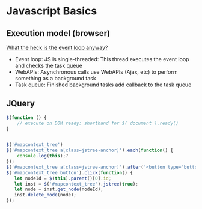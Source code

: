 # Javascript Basics

## Execution model (browser)

[What the heck is the event loop anyway?](https://www.youtube.com/watch?v=8aGhZQkoFbQ&t=710s)

* Event loop: JS is single-threaded: This thread executes the event loop and checks the task queue
* WebAPIs: Asynchronous calls use WebAPIs (Ajax, etc) to perform something as a background task
* Task queue: Finished background tasks add callback to the task queue

## JQuery

```js
$(function () {
    // execute on DOM ready: shorthand for $( document ).ready()
}


$('#mapcontext_tree')
$('#mapcontext_tree a[class=jstree-anchor]').each(function() {
    console.log(this);?
});
$('#mapcontext_tree a[class=jstree-anchor]').after('<button type="button" class="button btn-primary btn-sm">X</button>');
$('#mapcontext_tree button').click(function() {
   let nodeId = $(this).parent()[0].id;
   let inst = $('#mapcontext_tree').jstree(true);
   let node = inst.get_node(nodeId);
   inst.delete_node(node);
});
```
